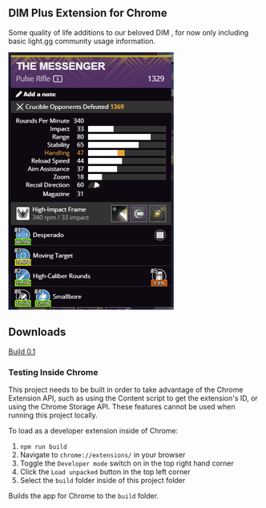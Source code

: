 ## DIM Plus Extension for Chrome

Some quality of life additions to our beloved DIM , for now only including basic light.gg community usage information.

![Alt text](./1_lightgg_integration.png?raw=true "My precious Messenger")

## Downloads
[Build 0.1](https://github.com/leonardoneumann/DimPlus/raw/main/builds/DimPlus_build_0.1.zip)


### Testing Inside Chrome

This project needs to be built in order to take advantage of the Chrome Extension API, such as using the Content script to get the extension's ID, or using the Chrome Storage API. These features cannot be used when running this project locally.

To load as a developer extension inside of Chrome:

1. `npm run build` <br>
2. Navigate to `chrome://extensions/` in your browser <br>
3. Toggle the `Developer mode` switch on in the top right hand corner <br>
4. Click the `Load unpacked` button in the top left corner <br>
5. Select the `build` folder inside of this project folder <br>

Builds the app for Chrome to the `build` folder.<br>

